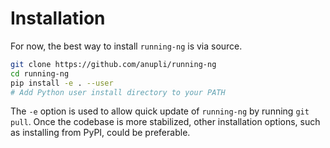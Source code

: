 # Installation
For now, the best way to install `running-ng` is via source.
```bash
git clone https://github.com/anupli/running-ng
cd running-ng
pip install -e . --user
# Add Python user install directory to your PATH
```

The `-e` option is used to allow quick update of `running-ng` by running `git pull`.
Once the codebase is more stabilized, other installation options, such as installing from PyPI, could be preferable.
